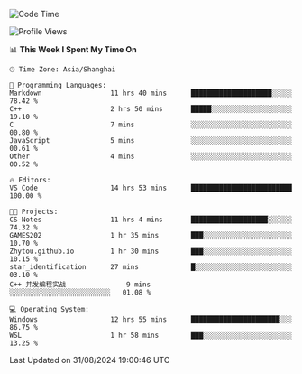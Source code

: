 <!--START_SECTION:waka-->
![Code Time](http://img.shields.io/badge/Code%20Time-1%2C939%20hrs%2024%20mins-blue)

![Profile Views](http://img.shields.io/badge/Profile%20Views-3-blue)

📊 **This Week I Spent My Time On** 

```text
🕑︎ Time Zone: Asia/Shanghai

💬 Programming Languages: 
Markdown                 11 hrs 40 mins      ████████████████████░░░░░   78.42 % 
C++                      2 hrs 50 mins       █████░░░░░░░░░░░░░░░░░░░░   19.10 % 
C                        7 mins              ░░░░░░░░░░░░░░░░░░░░░░░░░   00.80 % 
JavaScript               5 mins              ░░░░░░░░░░░░░░░░░░░░░░░░░   00.61 % 
Other                    4 mins              ░░░░░░░░░░░░░░░░░░░░░░░░░   00.52 % 

🔥 Editors: 
VS Code                  14 hrs 53 mins      █████████████████████████   100.00 % 

🐱‍💻 Projects: 
CS-Notes                 11 hrs 4 mins       ███████████████████░░░░░░   74.32 % 
GAMES202                 1 hr 35 mins        ███░░░░░░░░░░░░░░░░░░░░░░   10.70 % 
Zhytou.github.io         1 hr 30 mins        ███░░░░░░░░░░░░░░░░░░░░░░   10.15 % 
star_identification      27 mins             █░░░░░░░░░░░░░░░░░░░░░░░░   03.10 % 
C++ 并发编程实战               9 mins              ░░░░░░░░░░░░░░░░░░░░░░░░░   01.08 % 

💻 Operating System: 
Windows                  12 hrs 55 mins      ██████████████████████░░░   86.75 % 
WSL                      1 hr 58 mins        ███░░░░░░░░░░░░░░░░░░░░░░   13.25 % 
```


 Last Updated on 31/08/2024 19:00:46 UTC
<!--END_SECTION:waka-->